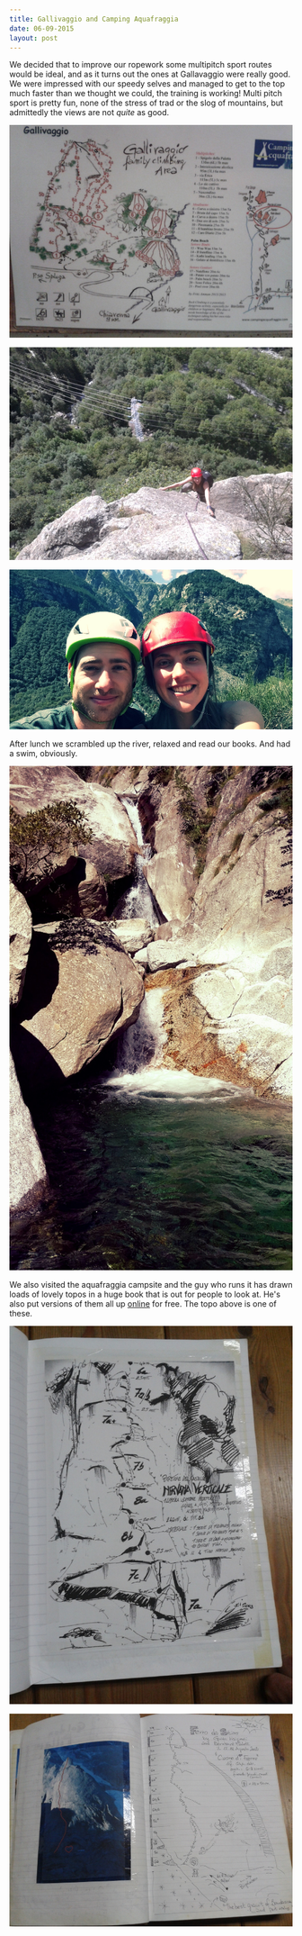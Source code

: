 ```yaml
---
title: Gallivaggio and Camping Aquafraggia
date: 06-09-2015
layout: post
---
```

We decided that to improve our ropework some multipitch sport routes would be ideal, and as it turns out the ones at Gallavaggio were really good.  We were impressed with our speedy selves and managed to get to the top much faster than we thought we could, the training is working! Multi pitch sport is pretty fun, none of the stress of trad or the slog of mountains, but admittedly the views are not *quite* as good.

![topo](/assets/images/gallavaggio/IMG_20150905_224739.jpg)

![climbing](/assets/images/gallavaggio/IMG_20150906_132725.jpg)

![top out](/assets/images/gallavaggio/effect-express1441649945117.jpg)

After lunch we scrambled up the river, relaxed and read our books. And had a swim, obviously.

![waterfall](/assets/images/gallavaggio/effect-express1441649839804.jpg)

We also visited the aquafraggia campsite and the guy who runs it has drawn loads of lovely topos in a huge book that is out for people to look at. He's also put versions of them all up [online](/www.campingaquafraggia.com) for free. The topo above is one of these.

![topo drawing](/assets/images/gallavaggio/IMG_20150905_210047.jpg)

![topo drawing 2](/assets/images/gallavaggio/IMG_20150905_210100.jpg)
